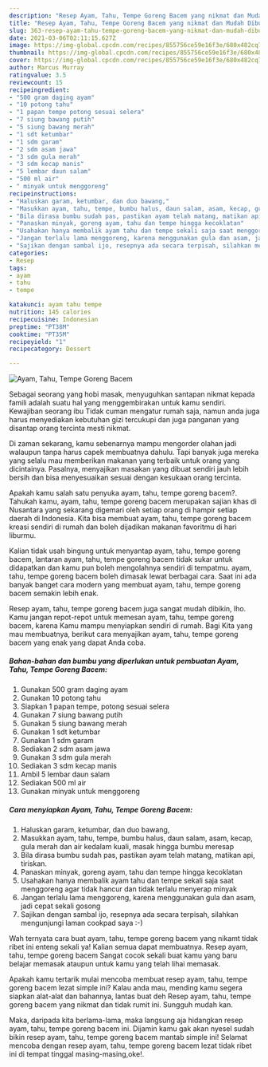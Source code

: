 ```yaml
---
description: "Resep Ayam, Tahu, Tempe Goreng Bacem yang nikmat dan Mudah Dibuat"
title: "Resep Ayam, Tahu, Tempe Goreng Bacem yang nikmat dan Mudah Dibuat"
slug: 363-resep-ayam-tahu-tempe-goreng-bacem-yang-nikmat-dan-mudah-dibuat
date: 2021-03-06T02:11:15.627Z
image: https://img-global.cpcdn.com/recipes/855756ce59e16f3e/680x482cq70/ayam-tahu-tempe-goreng-bacem-foto-resep-utama.jpg
thumbnail: https://img-global.cpcdn.com/recipes/855756ce59e16f3e/680x482cq70/ayam-tahu-tempe-goreng-bacem-foto-resep-utama.jpg
cover: https://img-global.cpcdn.com/recipes/855756ce59e16f3e/680x482cq70/ayam-tahu-tempe-goreng-bacem-foto-resep-utama.jpg
author: Marcus Murray
ratingvalue: 3.5
reviewcount: 15
recipeingredient:
- "500 gram daging ayam"
- "10 potong tahu"
- "1 papan tempe potong sesuai selera"
- "7 siung bawang putih"
- "5 siung bawang merah"
- "1 sdt ketumbar"
- "1 sdm garam"
- "2 sdm asam jawa"
- "3 sdm gula merah"
- "3 sdm kecap manis"
- "5 lembar daun salam"
- "500 ml air"
- " minyak untuk menggoreng"
recipeinstructions:
- "Haluskan garam, ketumbar, dan duo bawang,"
- "Masukkan ayam, tahu, tempe, bumbu halus, daun salam, asam, kecap, gula merah dan air kedalam kuali, masak hingga bumbu meresap"
- "Bila dirasa bumbu sudah pas, pastikan ayam telah matang, matikan api, tiriskan."
- "Panaskan minyak, goreng ayam, tahu dan tempe hingga kecoklatan"
- "Usahakan hanya membalik ayam tahu dan tempe sekali saja saat menggoreng agar tidak hancur dan tidak terlalu menyerap minyak"
- "Jangan terlalu lama menggoreng, karena menggunakan gula dan asam, jadi cepat sekali gosong"
- "Sajikan dengan sambal ijo, resepnya ada secara terpisah, silahkan mengunjungi laman cookpad saya :-)"
categories:
- Resep
tags:
- ayam
- tahu
- tempe

katakunci: ayam tahu tempe 
nutrition: 145 calories
recipecuisine: Indonesian
preptime: "PT38M"
cooktime: "PT35M"
recipeyield: "1"
recipecategory: Dessert

---
```



![Ayam, Tahu, Tempe Goreng Bacem](https://img-global.cpcdn.com/recipes/855756ce59e16f3e/680x482cq70/ayam-tahu-tempe-goreng-bacem-foto-resep-utama.jpg)

Sebagai seorang yang hobi masak, menyuguhkan santapan nikmat kepada famili adalah suatu hal yang menggembirakan untuk kamu sendiri. Kewajiban seorang ibu Tidak cuman mengatur rumah saja, namun anda juga harus menyediakan kebutuhan gizi tercukupi dan juga panganan yang disantap orang tercinta mesti nikmat.

Di zaman  sekarang, kamu sebenarnya mampu mengorder olahan jadi walaupun tanpa harus capek membuatnya dahulu. Tapi banyak juga mereka yang selalu mau memberikan makanan yang terbaik untuk orang yang dicintainya. Pasalnya, menyajikan masakan yang dibuat sendiri jauh lebih bersih dan bisa menyesuaikan sesuai dengan kesukaan orang tercinta. 



Apakah kamu salah satu penyuka ayam, tahu, tempe goreng bacem?. Tahukah kamu, ayam, tahu, tempe goreng bacem merupakan sajian khas di Nusantara yang sekarang digemari oleh setiap orang di hampir setiap daerah di Indonesia. Kita bisa membuat ayam, tahu, tempe goreng bacem kreasi sendiri di rumah dan boleh dijadikan makanan favoritmu di hari liburmu.

Kalian tidak usah bingung untuk menyantap ayam, tahu, tempe goreng bacem, lantaran ayam, tahu, tempe goreng bacem tidak sukar untuk didapatkan dan kamu pun boleh mengolahnya sendiri di tempatmu. ayam, tahu, tempe goreng bacem boleh dimasak lewat berbagai cara. Saat ini ada banyak banget cara modern yang membuat ayam, tahu, tempe goreng bacem semakin lebih enak.

Resep ayam, tahu, tempe goreng bacem juga sangat mudah dibikin, lho. Kamu jangan repot-repot untuk memesan ayam, tahu, tempe goreng bacem, karena Kamu mampu menyiapkan sendiri di rumah. Bagi Kita yang mau membuatnya, berikut cara menyajikan ayam, tahu, tempe goreng bacem yang enak yang dapat Anda coba.

<!--inarticleads1-->

##### Bahan-bahan dan bumbu yang diperlukan untuk pembuatan Ayam, Tahu, Tempe Goreng Bacem:

1. Gunakan 500 gram daging ayam
1. Gunakan 10 potong tahu
1. Siapkan 1 papan tempe, potong sesuai selera
1. Gunakan 7 siung bawang putih
1. Gunakan 5 siung bawang merah
1. Gunakan 1 sdt ketumbar
1. Gunakan 1 sdm garam
1. Sediakan 2 sdm asam jawa
1. Gunakan 3 sdm gula merah
1. Sediakan 3 sdm kecap manis
1. Ambil 5 lembar daun salam
1. Sediakan 500 ml air
1. Gunakan  minyak untuk menggoreng




<!--inarticleads2-->

##### Cara menyiapkan Ayam, Tahu, Tempe Goreng Bacem:

1. Haluskan garam, ketumbar, dan duo bawang,
1. Masukkan ayam, tahu, tempe, bumbu halus, daun salam, asam, kecap, gula merah dan air kedalam kuali, masak hingga bumbu meresap
1. Bila dirasa bumbu sudah pas, pastikan ayam telah matang, matikan api, tiriskan.
1. Panaskan minyak, goreng ayam, tahu dan tempe hingga kecoklatan
1. Usahakan hanya membalik ayam tahu dan tempe sekali saja saat menggoreng agar tidak hancur dan tidak terlalu menyerap minyak
1. Jangan terlalu lama menggoreng, karena menggunakan gula dan asam, jadi cepat sekali gosong
1. Sajikan dengan sambal ijo, resepnya ada secara terpisah, silahkan mengunjungi laman cookpad saya :-)




Wah ternyata cara buat ayam, tahu, tempe goreng bacem yang nikamt tidak ribet ini enteng sekali ya! Kalian semua dapat membuatnya. Resep ayam, tahu, tempe goreng bacem Sangat cocok sekali buat kamu yang baru belajar memasak ataupun untuk kamu yang telah lihai memasak.

Apakah kamu tertarik mulai mencoba membuat resep ayam, tahu, tempe goreng bacem lezat simple ini? Kalau anda mau, mending kamu segera siapkan alat-alat dan bahannya, lantas buat deh Resep ayam, tahu, tempe goreng bacem yang nikmat dan tidak rumit ini. Sungguh mudah kan. 

Maka, daripada kita berlama-lama, maka langsung aja hidangkan resep ayam, tahu, tempe goreng bacem ini. Dijamin kamu gak akan nyesel sudah bikin resep ayam, tahu, tempe goreng bacem mantab simple ini! Selamat mencoba dengan resep ayam, tahu, tempe goreng bacem lezat tidak ribet ini di tempat tinggal masing-masing,oke!.

